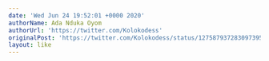 ```yaml
---
date: 'Wed Jun 24 19:52:01 +0000 2020'
authorName: Ada Nduka Oyom
authorUrl: 'https://twitter.com/Kolokodess'
originalPost: 'https://twitter.com/Kolokodess/status/1275879372830973952'
layout: like
---
```

